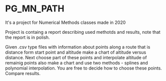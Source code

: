 # PG_MN_PATH
It's a project for Numerical Methods classes made in 2020

Project is containg a report describing used methotds and results, note that the report is in polish.

Given .csv type files with information about points along a route that is distance form start point and altitude make a chart of altitude versus distance.
Next choose part of these points and interpolate altitude of remainig points also make a chart and use two methods - splines and polynomial interpolation.
You are free to decide how to choose these points.
Compare results.
